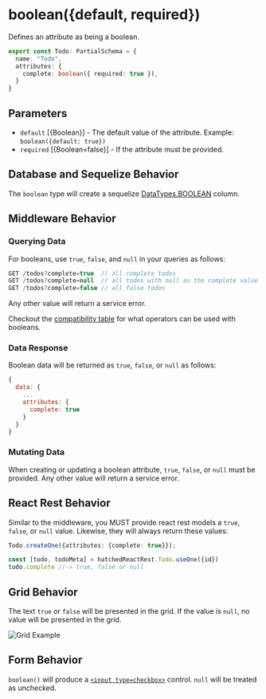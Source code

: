 # boolean({default, required})

Defines an attribute as being a boolean.

```ts
export const Todo: PartialSchema = {
  name: "Todo",
  attributes: {
    complete: boolean({ required: true }),
  }
}
```

## Parameters

- `default` [{Boolean}] - The default value of the attribute.  Example: `boolean({default: true})`
- `required` [{Boolean=false}] - If the attribute must be provided.


## Database and Sequelize Behavior

The `boolean` type will create a sequelize [DataTypes.BOOLEAN](https://sequelize.org/docs/v6/core-concepts/model-basics/#boolean) column.

## Middleware Behavior

### Querying Data

For booleans, use `true`, `false`, and `null` in your queries as follows:

```js
GET /todos?complete=true  // all complete todos
GET /todos?complete=null  // all todos with null as the complete value
GET /todos?complete=false // all false todos
```

Any other value will return a service error.

Checkout the [compatibility table](../filtering-data/filtering-data.md#compatibility) for what operators can be used with booleans.


### Data Response

Boolean data will be returned as `true`, `false`, or `null` as follows:

```js
{
  data: {
    ...
    attributes: {
      complete: true
    }
  }
}
```


### Mutating Data

When creating or updating a boolean attribute, `true`, `false`, or `null` must be provided. Any other value will return a service error.

## React Rest Behavior

Similar to the middleware, you MUST provide react rest models a `true`, `false`, or `null` value.  Likewise, they will always return these values:

```ts
Todo.createOne({attributes: {complete: true}});

const [todo, todoMeta] = hatchedReactRest.Todo.useOne({id})
todo.complete //-> true, false or null
```

## Grid Behavior

The text `true` or `false` will be presented in the grid. If the value is `null`, no value will be presented in the grid.

![Grid Example](https://github.com/bitovi/hatchify/assets/78602/ddbf26a1-180b-4fc7-a483-fde52dc4fce9)


## Form Behavior

`boolean()` will produce a [`<input type=checkbox>`](https://developer.mozilla.org/en-US/docs/Web/HTML/Element/input/checkbox) control. `null` will be treated as unchecked.






